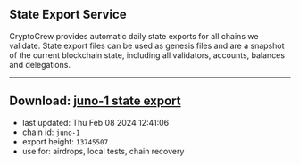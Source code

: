 ## State Export Service
CryptoCrew provides automatic daily state exports for all chains we validate. State export files can be used as genesis files and are a snapshot of the current blockchain state, including all validators, accounts, balances and delegations.

---
**Download: [juno-1 state export](https://dl.ccvalidators.com/SERVICE/juno/juno-1_export_13745507.json)**
---

- last updated: Thu Feb 08 2024 12:41:06
- chain id: `juno-1`
- export height: `13745507`
- use for: airdrops, local tests, chain recovery
